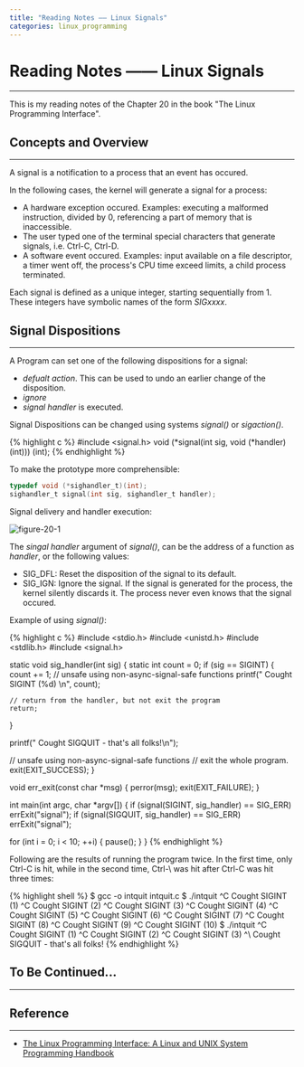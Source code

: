 ```yaml
---
title: "Reading Notes —— Linux Signals"
categories: linux_programming
---
```


# Reading Notes —— Linux Signals
------------
This is my reading notes of the Chapter 20 in the book "The Linux Programming Interface".

## Concepts and Overview
------------
A signal is a notification to a process that an event has occured.

In the following cases, the kernel will generate a signal for a process:

* A hardware exception occured. Examples: executing a malformed instruction, divided by 0, referencing a part of memory that is inaccessible.
* The user typed one of the terminal special characters that generate signals, i.e. Ctrl-C, Ctrl-D.
* A software event occured. Examples: input available on a file descriptor, a timer went off, the process's CPU time exceed limits, a child process terminated.

Each signal is defined as a unique integer, starting sequentially from 1. These integers have symbolic names of the form *SIGxxxx*.

## Signal Dispositions
------------------
A Program can set one of the following  dispositions for a signal:

* *defualt action*. This can be used to undo an earlier change of the disposition.
* *ignore*
* *signal handler* is executed.

Signal Dispositions can be changed using systems *signal()* or *sigaction()*.

{% highlight c %}
#include <signal.h>
void (*signal(int sig, void (*handler)(int))) (int);
{% endhighlight %}

To make the prototype more comprehensible:

```C
typedef void (*sighandler_t)(int);
sighandler_t signal(int sig, sighandler_t handler);
```

Signal delivery and handler execution:

![figure-20-1]({{site.url}}/assets/figure-20-1.png)

The *singal handler* argument of *signal()*, can be the address of a function as *handler*, or the following values:

* SIG_DFL: Reset the disposition of the signal to its default.
* SIG_IGN: Ignore the signal. If the signal is generated for the process, the kernel silently discards it. The process never even knows that the signal occured.


Example of using *signal()*:

{% highlight c %}
#include <stdio.h>
#include <unistd.h>
#include <stdlib.h>
#include <signal.h>

static void sig_handler(int sig) {
  static int count = 0;
  if (sig == SIGINT) {
    count += 1;
    // unsafe using non-async-signal-safe functions
    printf(" Cought SIGINT (%d) \n", count);

    // return from the handler, but not exit the program
    return;
  }

  printf(" Cought SIGQUIT - that's all folks!\n");
  
  // unsafe using non-async-signal-safe functions
  // exit the whole program.
  exit(EXIT_SUCCESS);
}

void err_exit(const char *msg) {
  perror(msg);
  exit(EXIT_FAILURE);
}

int main(int argc, char *argv[]) {
  if (signal(SIGINT, sig_handler) == SIG_ERR)
    errExit("signal");
  if (signal(SIGQUIT, sig_handler) == SIG_ERR)
    errExit("signal");

  for (int i = 0; i < 10; ++i) {
    pause();
  }
}
{% endhighlight %}

Following are the results of running the program twice. In the first time, only Ctrl-C is hit, while in the second time, Ctrl-\ was hit after Ctrl-C was hit three times:

{% highlight shell %}
$ gcc -o intquit intquit.c
$ ./intquit
^C Cought SIGINT (1)
^C Cought SIGINT (2)
^C Cought SIGINT (3)
^C Cought SIGINT (4)
^C Cought SIGINT (5)
^C Cought SIGINT (6)
^C Cought SIGINT (7)
^C Cought SIGINT (8)
^C Cought SIGINT (9)
^C Cought SIGINT (10)
$ ./intquit
^C Cought SIGINT (1)
^C Cought SIGINT (2)
^C Cought SIGINT (3)
^\ Cought SIGQUIT - that's all folks!
{% endhighlight %}

## To Be Continued...
-----------------


## Reference
----------------

* [The Linux Programming Interface: A Linux and UNIX System Programming Handbook](https://www.amazon.com/Linux-Programming-Interface-System-Handbook/dp/1593272200)
